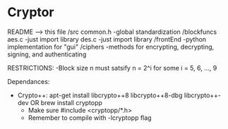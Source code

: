 # Cryptor

README --> this file
/src
   common.h
      -global standardization
   /blockfuncs
      aes.c
        -just import library
      des.c
        -just import library
   /frontEnd
      -python implementation for "gui"
   /ciphers
      -methods for encrypting, decrypting, signing, and authenticating

RESTRICTIONS:
-Block size n must satsify n = 2^i for some i = 5, 6, ..., 9

Dependances:
- Crypto++: apt-get install libcrypto++8 libcrypto++8-dbg libcrypto++-dev OR brew install cryptopp
   - Make sure #include <cryptopp/*.h>
   - Remember to compile with -lcryptopp flag

